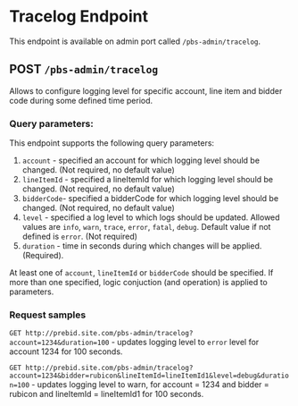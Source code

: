 # Tracelog Endpoint

This endpoint is available on admin port called `/pbs-admin/tracelog`.

## POST `/pbs-admin/tracelog`
 
 Allows to configure logging level for specific account, line item and bidder code during some defined time period.

### Query parameters:

This endpoint supports the following query parameters:

 1. `account` - specified an account for which logging level should be changed. (Not required, no default value) 
 2. `lineItemId` - specified a lineItemId for which logging level should be changed. (Not required, no default value) 
 3. `bidderCode`- specified a bidderCode for which logging level should be changed. (Not required, no default value) 
 4. `level` - specified a log level to which logs should be updated. Allowed values are `info`, `warn`, `trace`,
 `error`, `fatal`, `debug`. Default value if not defined is `error`. (Not required) 
 5. `duration` - time in seconds during which changes will be applied. (Required).

At least one of `account`, `lineItemId` or `bidderCode` should be specified. If more than one specified,
logic conjuction (and operation) is applied to parameters.

### Request samples

`GET http://prebid.site.com/pbs-admin/tracelog?account=1234&duration=100` - updates logging level to `error` level for account 1234
for 100 seconds.

`GET http://prebid.site.com/pbs-admin/tracelog?account=1234&bidder=rubicon&lineItemId=lineItemId1&level=debug&duration=100` - updates
logging level to warn, for account = 1234 and bidder = rubicon and lineItemId = lineItemId1 for 100 seconds.